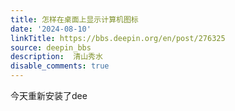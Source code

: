 ```yaml
---
title: 怎样在桌面上显示计算机图标
date: '2024-08-10'
linkTitle: https://bbs.deepin.org/en/post/276325
source: deepin_bbs
description:  清山秀水 
disable_comments: true
---
```

今天重新安装了dee
